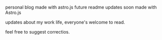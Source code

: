 
personal blog made with astro.js
future readme updates soon
made with Astro.js

updates about my work life, everyone's welcome to read.

feel free to suggest correctios.